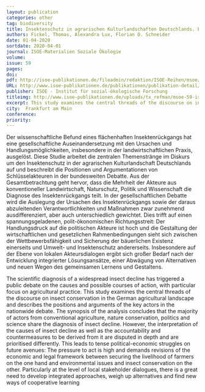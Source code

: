 ```yaml
---
layout: publication
categories: other
tag: biodiversity
title: Insektenschutz in agrarischen Kulturlandschaften Deutschlands. Eine Diskursfeldanalyse
authors: Fickel, Thomas, Alexandra Lux, Florian D. Schneider
date: 01-04-2020
sortdate: 2020-04-01
journal: ISOE-Materialien Soziale Ökologie
volume:
issue: 59
pages:
doi:
pdf: http://isoe-publikationen.de/fileadmin/redaktion/ISOE-Reihen/msoe/msoe-59-isoe-2020.pdf
URL: http://www.isoe-publikationen.de/publikationen/publikation-detail/?tx_refman_pi1%5Brefman%5D=2121&tx_refman_pi1%5Bcontroller%5D=Refman&tx_refman_pi1%5Baction%5D=detail&cHash=a17d8e3ebbb4fd0f0efc0bc28dd63ae6
publisher: ISOE - Institut für sozial-ökologische Forschung
titleimg: http://www.isoe-publikationen.de/uploads/tx_refman/msoe-59-isoe-2020_01.jpg
excerpt: This study examines the central threads of the discourse on insect conservation in the German agricultural landscape and describes the positions and arguments of the key actors in the nationwide debate.
city:  Frankfurt am Main
conference:
priority:
---
```



Der wissenschaftliche Befund eines flächenhaften Insektenrückgangs hat eine gesellschaftliche Auseinandersetzung mit den Ursachen und Handlungsmöglichkeiten, insbesondere in der landwirtschaftlichen Praxis, ausgelöst. Diese Studie arbeitet die zentralen Themenstränge im Diskurs um den Insektenschutz in der agrarischen Kulturlandschaft Deutschlands auf und beschreibt die Positionen und Argumentationen von Schlüsselakteuren in der bundesweiten Debatte. Aus der Gesamtbetrachtung geht hervor, dass die Mehrheit der Akteure aus konventioneller Landwirtschaft, Naturschutz, Politik und Wissenschaft die Diagnose des Insektenrückgangs teilt. In der gesellschaftlichen Debatte wird die Auslegung der Ursachen des Insektenrückgangs sowie der daraus abzuleitenden Verantwortlichkeiten und Maßnahmen zwar zunehmend ausdifferenziert, aber auch unterschiedlich gewichtet. Dies trifft auf einen spannungsgeladenen, polit-ökonomischen Richtungsstreit: Der Handlungsdruck auf die politischen Akteure ist hoch und die Gestaltung der wirtschaftlichen und gesetzlichen Rahmenbedingungen sieht sich zwischen der Wettbewerbsfähigkeit und Sicherung der bäuerlichen Existenz einerseits und Umwelt- und Insektenschutz andererseits. Insbesondere auf der Ebene von lokalen Akteursdialogen ergibt sich großer Bedarf nach der Entwicklung integrierter Lösungsansätze, einer Abwägung von Alternativen und neuen Wegen des gemeinsamen Lernens und Gestaltens.

The scientific diagnosis of a widespread insect decline has triggered a public debate on the causes and possible courses of action, with particular focus on agricultural practice. This study examines the central threads of the discourse on insect conservation in the German agricultural landscape and describes the positions and arguments of the key actors in the nationwide debate. The synopsis of the analysis concludes that the majority of actors from conventional agriculture, nature conservation, politics and science share the diagnosis of insect decline. However, the interpretation of the causes of insect decline as well as the accountability and countermeasures to be derived from it are disputed in depth and are prioritised differently. This leads to tense political-economic struggles on future avenues: The pressure to act is high and demands revisions of the economic and legal framework between securing the livelihood of farmers on the one hand and environmental issues and insect conservation on the other. Particularly at the level of local stakeholder dialogues, there is a great need to develop integrated approaches, weigh up alternatives and find new ways of cooperative learning
